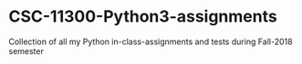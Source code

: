 # CSC-11300-Python3-assignments
Collection of all my Python in-class-assignments and tests during Fall-2018 semester
